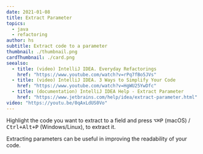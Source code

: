 ```yaml
---
date: 2021-01-08
title: Extract Parameter
topics:
  - java
  - refactoring
author: hs
subtitle: Extract code to a parameter
thumbnail: ./thumbnail.png
cardThumbnail: ./card.png
seealso:
  - title: (video) IntelliJ IDEA. Everyday Refactorings
    href: "https://www.youtube.com/watch?v=rPq7fBo5JVs"
  - title: (video) IntelliJ IDEA. 3 Ways to Simplify Your Code
    href: "https://www.youtube.com/watch?v=HgWU25YwDfc"
  - title: (documentation) IntelliJ IDEA Help - Extract Parameter
    href: "https://www.jetbrains.com/help/idea/extract-parameter.html"
video: "https://youtu.be/0qAxLdUS0Vo"
---
```


Highlight the code you want to extract to a field and press <kbd>⌥⌘P</kbd> (macOS) / <kbd>Ctrl+Alt+P</kbd> (Windows/Linux), to extract it.

Extracting parameters can be useful in improving the readability of your code.
